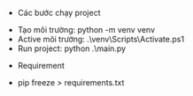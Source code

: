 - Các bước chạy project

* Tạo môi trường:
  python -m venv venv
* Active môi trường:
  .\venv\Scripts\Activate.ps1
* Run project:
  python .\main.py

- Requirement

* pip freeze > requirements.txt
